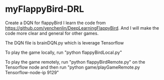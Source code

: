 # myFlappyBird-DRL
Create a DQN for flappyBird
I learn the code from https://github.com/yenchenlin/DeepLearningFlappyBird. And I will make the code more clear and general for other games.

The DQN file is brainDQN.py which is leverage Tensorflow

To play the game locally, run "python flappyBirdLocal.py"

To play the game remotely, run "python flappyBirdRemote.py" on the Tensorflow node and then run "python game/playGameRemote.py Tensorflow-node-ip 9129"
